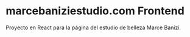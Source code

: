 # marcebaniziestudio.com Frontend 
Proyecto en React para la página del estudio de belleza Marce Banizi.
